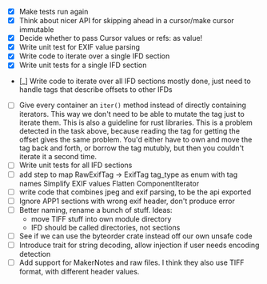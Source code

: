  - [x] Make tests run again
 - [x] Think about nicer API for skipping ahead in a cursor/make cursor immutable
 - [x] Decide whether to pass Cursor values or refs: as value!
 - [x] Write unit test for EXIF value parsing
 - [x] Write code to iterate over a single IFD section
 - [x] Write unit tests for a single IFD section
 - [_] Write code to iterate over all IFD sections
 	mostly done, just need to handle tags that describe offsets to other IFDs
 - [ ] Give every container an `iter()` method instead of directly containing
        iterators. This way we don't need to be able to mutate the tag just to
        iterate them. This is also a guideline for rust libraries. This is
        a problem detected in the task above, because reading the tag for getting
        the offset gives the same problem. You'd either have to own and move the
        tag back and forth, or borrow the tag mutubly, but then you couldn't iterate
        it a second time.
 - [ ] Write unit tests for all IFD sections
 - [ ] add step to map RawExifTag -> ExifTag
 	tag_type as enum with tag names
 	Simplify EXIF values
 	Flatten ComponentIterator
 - [ ] write code that combines jpeg and exif parsing, to be the api exported
 - [ ] Ignore APP1 sections with wrong exif header, don't produce error
 - [ ] Better naming, rename a bunch of stuff. Ideas:
 	- move TIFF stuff into own module directory
 	- IFD should be called directories, not sections
 - [ ] See if we can use the byteorder crate instead off our own unsafe code
 - [ ] Introduce trait for string decoding, allow injection if user needs encoding detection
 - [ ] Add support for MakerNotes and raw files.
 	I think they also use TIFF format, with different header values.
